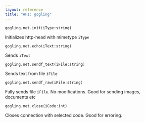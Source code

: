 ```yaml
---
layout: reference
title: "API: gogling"
---
```


```
gogling.net.init(iType:string)
```
Initializes http-head with mimetype `iType`

```
gogling.net.echo(iText:string)
```
Sends `iText`

```
gogling.net.sendf_text(iFile:string)
```
Sends text from file `iFile`

```
gogling.net.sendf_raw(iFile:string)
```
Fully sends file `iFile`. No modifications. Good for sending images, documents etc

```
gogling.net.close(iCode:int)
```
Closes connection with selected code. Good for erroring.
